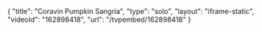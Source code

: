 {
    "title": "Coravin Pumpkin Sangria",
    "type": "solo",
    "layout": "iframe-static",
    "videoId": "162898418",
    "url": "\/tvpembed\/162898418"
}